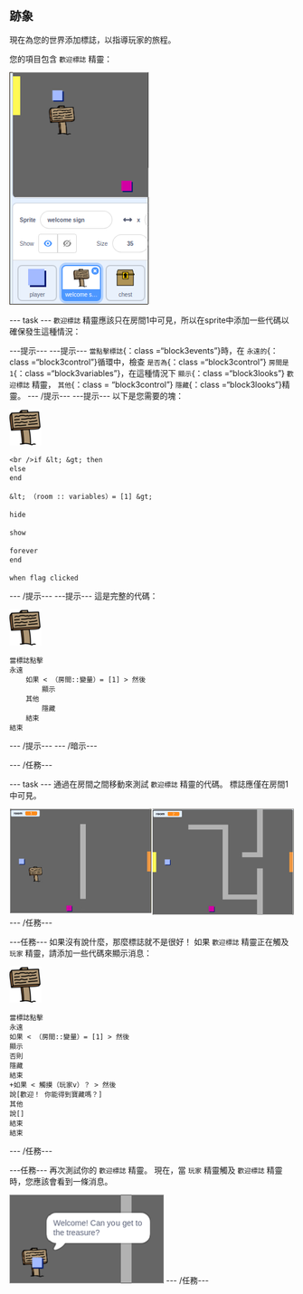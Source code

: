 ## 跡象

現在為您的世界添加標誌，以指導玩家的旅程。

您的項目包含 `歡迎標誌` 精靈：

![截圖](images/world-sign.png)

\--- task \--- `歡迎標誌` 精靈應該只在房間1中可見，所以在sprite中添加一些代碼以確保發生這種情況：

\---提示\--- \---提示\--- `當點擊標誌`{：class =“block3events”}時，在 `永遠的`{：class =“block3control”}循環中，檢查 `是否為`{：class =“block3control”} `房間是1`{：class =“block3variables”}，在這種情況下 `顯示`{：class =“block3looks”} `歡迎標誌` 精靈， `其他`{：class = “block3control”} `隱藏`{：class =“block3looks”}精靈。 \--- /提示\--- \---提示\--- 以下是您需要的塊：

![標誌](images/sign.png)

```blocks3
<br />if &lt; &gt; then
else
end

&lt; （room :: variables）= [1] &gt;

hide

show

forever
end

when flag clicked

```

\--- /提示\--- \---提示\--- 這是完整的代碼：

![標誌](images/sign.png)

```blocks3
當標誌點擊
永遠
    如果 < （房間::變量）= [1] > 然後
        顯示
    其他
        隱藏
    結束
結束
```

\--- /提示\--- \--- /暗示\---

\--- /任務\---

\--- task \--- 通過在房間之間移動來測試 `歡迎標誌` 精靈的代碼。 標誌應僅在房間1中可見。

![截圖](images/world-sign-test.png) \--- /任務\---

\---任務\--- 如果沒有說什麼，那麼標誌就不是很好！ 如果 `歡迎標誌` 精靈正在觸及 `玩家` 精靈，請添加一些代碼來顯示消息：

![標誌](images/sign.png)

```blocks3
當標誌點擊
永遠
如果 < （房間::變量）= [1] > 然後
顯示
否則
隱藏
結束
+如果 < 觸摸（玩家v）？ > 然後
說[歡迎！ 你能得到寶藏嗎？]
其他
說[]
結束
結束
```

\--- /任務\---

\---任務\--- 再次測試你的 `歡迎標誌` 精靈。 現在，當 `玩家` 精靈觸及 `歡迎標誌` 精靈時，您應該會看到一條消息。

![截圖](images/world-sign-test2.png) \--- /任務\---